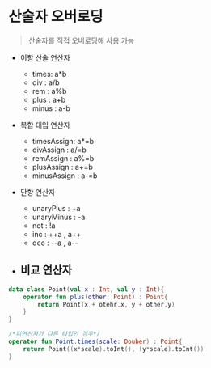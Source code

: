 # 산술자 오버로딩 

> 산술자를 직접 오버로딩해 사용 가능 
-  이항 산술 연산자
    - times: a*b
    - div : a/b
    - rem : a%b
    - plus : a+b
    - minus : a-b

- 복합 대입 연산자
    - timesAssign: a*=b
    - divAssign : a/=b
    - remAssign : a%=b
    - plusAssign : a+=b
    - minusAssign : a-=b
    
- 단항 연산자 
    - unaryPlus : +a
    - unaryMinus : -a
    - not : !a
    - inc : ++a , a++
    - dec : --a , a--
    
- 비교 연산자
    -
        
```kotlin
data class Point(val x : Int, val y : Int){
    operator fun plus(other: Point) : Point{
        return Point(x + otehr.x, y + other.y)
    }
}

/*피연산자가 다른 타입인 경우*/
operator fun Point.times(scale: Douber) : Point{
    return Point((x*scale).toInt(), (y*scale).toInt())
}


```



